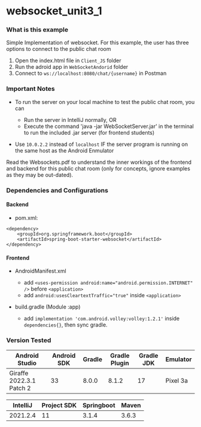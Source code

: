 # websocket_unit3_1

### What is this example

Simple Implementation of websocket.
For this example, the user has three options to connect to the public chat room
1. Open the index.html file in `Client_JS` folder
2. Run the adroid app in `WebSocketAndorid` folder
3. Connect to `ws://localhost:8080/chat/{username}` in Postman

### Important Notes

- To run the server on your local machine to test the public chat room, you can
	- Run the server in IntelliJ normally, OR
	- Execute the command 'java -jar WebSocketServer.jar' in the terminal to run the included .jar server (for frontend students)

- Use `10.0.2.2` instead of `localhost` IF the server program is running on the same host as the Android Enmulator

Read the Websockets.pdf to understand the inner workings of the frontend and backend for this public chat room (only for concepts, ignore examples as they may be out-dated).

### Dependencies and Configurations

#### Backend

- pom.xml:
```
<dependency>
	<groupId>org.springframework.boot</groupId>
	<artifactId>spring-boot-starter-websocket</artifactId>
</dependency>
```

#### Frontend

- AndroidManifest.xml
    - add `<uses-permission android:name="android.permission.INTERNET" />` before `<application>`
    - add `android:usesCleartextTraffic="true"` inside `<application>`

- build.gradle (Module :app)
    - add `implementation 'com.android.volley:volley:1.2.1'` inside `dependencies{}`, then sync gradle.

### Version Tested
|Android Studio            | Android SDK | Gradle | Gradle Plugin | Gradle JDK | Emulator |
|--------------------------|-------------|--------|---------------|------------|----------|
|Giraffe 2022.3.1 Patch 2  |     33      | 8.0.0  |    8.1.2      |    17      | Pixel 3a |


|IntelliJ  | Project SDK | Springboot | Maven |
|----------|-------------|------------|-------|
|2021.2.4  |     11      | 3.1.4      | 3.6.3 |

